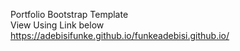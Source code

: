 Portfolio Bootstrap Template 
<br>View Using Link below<br>
https://adebisifunke.github.io/funkeadebisi.github.io/
